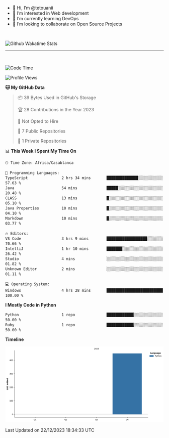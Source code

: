 - 👋 Hi, I’m @tetouanii
- 👀 I’m interested in Web development
- 🌱 I’m currently learning DevOps
- 💞️ I’m looking to collaborate on Open Source Projects

<br/>


![Github Wakatime Stats](https://github-readme-stats.vercel.app/api/wakatime/?username=@walidbosso&layout=compact&&theme=default&link="https://www.github.com/USERNAME/") 

--- 

<br/>


  
<!--START_SECTION:waka-->
![Code Time](http://img.shields.io/badge/Code%20Time-7%20hrs%203%20mins-blue)

![Profile Views](http://img.shields.io/badge/Profile%20Views-125-blue)

**🐱 My GitHub Data** 

> 📦 39 Bytes Used in GitHub's Storage 
 > 
> 🏆 28 Contributions in the Year 2023
 > 
> 🚫 Not Opted to Hire
 > 
> 📜 7 Public Repositories 
 > 
> 🔑 1 Private Repositories 
 > 
📊 **This Week I Spent My Time On** 

```text
🕑︎ Time Zone: Africa/Casablanca

💬 Programming Languages: 
TypeScript               2 hrs 34 mins       ██████████████░░░░░░░░░░░   57.63 % 
Java                     54 mins             █████░░░░░░░░░░░░░░░░░░░░   20.48 % 
CLASS                    13 mins             █░░░░░░░░░░░░░░░░░░░░░░░░   05.10 % 
Java Properties          10 mins             █░░░░░░░░░░░░░░░░░░░░░░░░   04.10 % 
Markdown                 10 mins             █░░░░░░░░░░░░░░░░░░░░░░░░   03.77 % 

🔥 Editors: 
VS Code                  3 hrs 9 mins        ██████████████████░░░░░░░   70.66 % 
IntelliJ                 1 hr 10 mins        ███████░░░░░░░░░░░░░░░░░░   26.42 % 
Studio                   4 mins              ░░░░░░░░░░░░░░░░░░░░░░░░░   01.82 % 
Unknown Editor           2 mins              ░░░░░░░░░░░░░░░░░░░░░░░░░   01.11 % 

💻 Operating System: 
Windows                  4 hrs 28 mins       █████████████████████████   100.00 % 
```

**I Mostly Code in Python** 

```text
Python                   1 repo              ████████████░░░░░░░░░░░░░   50.00 % 
Ruby                     1 repo              ████████████░░░░░░░░░░░░░   50.00 % 
```



**Timeline**

![Lines of Code chart](https://raw.githubusercontent.com/tetouanii/tetouanii/main/assets/bar_graph.png)


 Last Updated on 22/12/2023 18:34:33 UTC
<!--END_SECTION:waka-->
